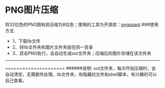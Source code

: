 # PNG图片压缩
将32位色的PNG图有损压缩为8位色；使用的工具为开源库：[pngquant](https://github.com/pornel/pngquant)
###使用方法
* 1、下载lib文件
* 2、将lib文件夹和图片文件夹放在同一目录
* 3、双击PNG执行，会自动生成out文件夹；压缩后的图片存储在该文件夹
------
=====================
######说明: out文件夹，每次开始压缩时，会自动清空，无需额外处理。lib文件夹，有隐藏的文件和shell脚本，有兴趣的可以自己查看。
